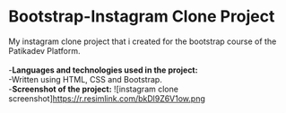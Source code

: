 # Bootstrap-Instagram Clone Project
My instagram clone project that i created for the bootstrap course of the Patikadev Platform.
<br><br>
-**Languages and technologies used in the project:**
<br>
-Written using HTML, CSS and Bootstrap.
<br>
-**Screenshot of the project:**
![instagram clone screenshot]https://r.resimlink.com/bkDl9Z6V1ow.png




